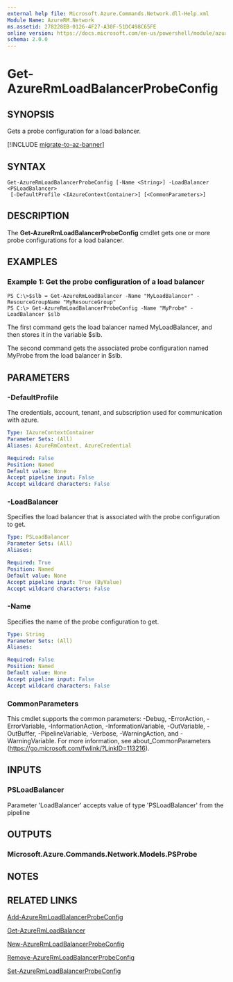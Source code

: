 ```yaml
---
external help file: Microsoft.Azure.Commands.Network.dll-Help.xml
Module Name: AzureRM.Network
ms.assetid: 278228EB-0126-4F27-A30F-51DC498C65FE
online version: https://docs.microsoft.com/en-us/powershell/module/azurerm.network/get-azurermloadbalancerprobeconfig
schema: 2.0.0
---
```


# Get-AzureRmLoadBalancerProbeConfig

## SYNOPSIS
Gets a probe configuration for a load balancer.

[!INCLUDE [migrate-to-az-banner](../../includes/migrate-to-az-banner.md)]

## SYNTAX

```
Get-AzureRmLoadBalancerProbeConfig [-Name <String>] -LoadBalancer <PSLoadBalancer>
 [-DefaultProfile <IAzureContextContainer>] [<CommonParameters>]
```

## DESCRIPTION
The **Get-AzureRmLoadBalancerProbeConfig** cmdlet gets one or more probe configurations for a load balancer.

## EXAMPLES

### Example 1: Get the probe configuration of a load balancer
```
PS C:\>$slb = Get-AzureRmLoadBalancer -Name "MyLoadBalancer" -ResourceGroupName "MyResourceGroup"
PS C:\> Get-AzureRmLoadBalancerProbeConfig -Name "MyProbe" -LoadBalancer $slb
```

The first command gets the load balancer named MyLoadBalancer, and then stores it in the variable $slb.

The second command gets the associated probe configuration named MyProbe from the load balancer in $slb.

## PARAMETERS

### -DefaultProfile
The credentials, account, tenant, and subscription used for communication with azure.

```yaml
Type: IAzureContextContainer
Parameter Sets: (All)
Aliases: AzureRmContext, AzureCredential

Required: False
Position: Named
Default value: None
Accept pipeline input: False
Accept wildcard characters: False
```

### -LoadBalancer
Specifies the load balancer that is associated with the probe configuration to get.

```yaml
Type: PSLoadBalancer
Parameter Sets: (All)
Aliases: 

Required: True
Position: Named
Default value: None
Accept pipeline input: True (ByValue)
Accept wildcard characters: False
```

### -Name
Specifies the name of the probe configuration to get.

```yaml
Type: String
Parameter Sets: (All)
Aliases: 

Required: False
Position: Named
Default value: None
Accept pipeline input: False
Accept wildcard characters: False
```

### CommonParameters
This cmdlet supports the common parameters: -Debug, -ErrorAction, -ErrorVariable, -InformationAction, -InformationVariable, -OutVariable, -OutBuffer, -PipelineVariable, -Verbose, -WarningAction, and -WarningVariable. For more information, see about_CommonParameters (https://go.microsoft.com/fwlink/?LinkID=113216).

## INPUTS

### PSLoadBalancer
Parameter 'LoadBalancer' accepts value of type 'PSLoadBalancer' from the pipeline

## OUTPUTS

### Microsoft.Azure.Commands.Network.Models.PSProbe

## NOTES

## RELATED LINKS

[Add-AzureRmLoadBalancerProbeConfig](./Add-AzureRmLoadBalancerProbeConfig.md)

[Get-AzureRmLoadBalancer](./Get-AzureRmLoadBalancer.md)

[New-AzureRmLoadBalancerProbeConfig](./New-AzureRmLoadBalancerProbeConfig.md)

[Remove-AzureRmLoadBalancerProbeConfig](./Remove-AzureRmLoadBalancerProbeConfig.md)

[Set-AzureRmLoadBalancerProbeConfig](./Set-AzureRmLoadBalancerProbeConfig.md)


